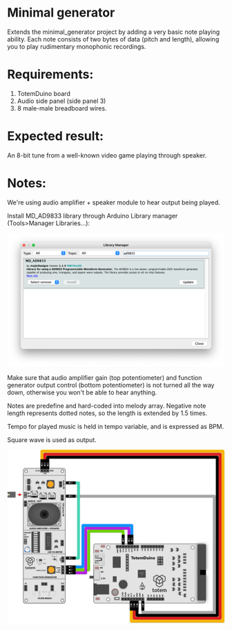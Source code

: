 # Minimal generator
Extends the minimal_generator project by adding a very basic note playing ability. Each note consists of two bytes of data (pitch and length), allowing you to play rudimentary monophonic recordings.

# Requirements:
1. TotemDuino board
2. Audio side panel (side panel 3)
3. 8 male-male breadboard wires.

# Expected result:
An 8-bit tune from a well-known video game playing through speaker.

# Notes:

We're using audio amplifier + speaker module to hear output being played.

Install MD_AD9833 library through Arduino Library manager (Tools>Manager Libraries...):

![Library installation](libraryinstallation.png)

Make sure that audio amplifier gain (top potentiometer) and function generator output control (bottom potentiometer) is not turned all the way down, otherwise you won't be able to hear anything.

Notes are predefine and hard-coded into melody array.
Negative note length represents dotted notes, so the length is extended by 1.5 times.

Tempo for played music is held in tempo variable, and is expressed as BPM.

Square wave is used as output.

![Wiring schematic for demo](schematic.png)
